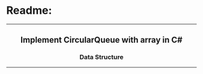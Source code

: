 # Readme:
 
---
 
<h2 align='center'>Implement CircularQueue with array in C#</h2>
<h3 quote align='center'>Data Structure</h3 quote>
 
---
